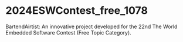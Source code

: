 # 2024ESWContest_free_1078
BartendAirtist: An innovative project developed for the 22nd The World Embedded Software Contest (Free Topic Category).
